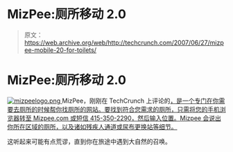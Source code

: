 # MizPee:厕所移动 2.0

> 原文：<https://web.archive.org/web/http://techcrunch.com/2007/06/27/mizpee-mobile-20-for-toilets/>

# MizPee:厕所移动 2.0

[![mizpeelogo.png](img/53653bc8857de08c08a4affe2680721a.png) ](https://web.archive.org/web/20210124100743/http://mizpee.com/) MizPee，刚刚在 TechCrunch 上评论的[，是一个专门在你需要去厕所的时候帮你找厕所的网站。要找到符合您需求的厕所，只需将您的手机浏览器转至 Mizpee.com 或短信 415-350-2290，然后输入位置。Mizpee 会说出你所在区域的厕所，以及诸如残疾人通道或尿布更换站等细节。](https://web.archive.org/web/20210124100743/http://www.beta.techcrunch.com/2007/06/27/when-youve-got-to-go-go-to-mizpeecom/)

这听起来可能有点荒谬，直到你在旅途中遇到大自然的召唤。